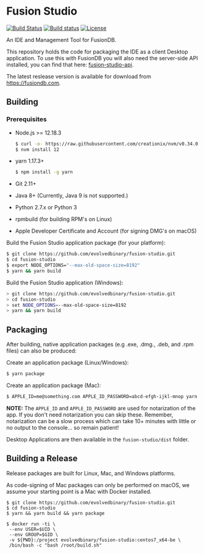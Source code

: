 # Fusion Studio
[![Build Status](https://travis-ci.com/evolvedbinary/fusion-studio.svg?branch=master)](https://travis-ci.com/evolvedbinary/fusion-studio)
[![Build status](https://ci.appveyor.com/api/projects/status/bqkb0mxxacbtmm6w/branch/master?svg=true)](https://ci.appveyor.com/project/AdamRetter/fusion-studio/branch/master)
[![License](https://img.shields.io/badge/license-GPL%203-blue.svg)](https://opensource.org/licenses/GPL-3.0)

An IDE and Management Tool for FusionDB.

This repository holds the code for packaging the IDE as a client Desktop application. To use this with FusionDB you will also need the server-side API installed, you can find that here: [fusion-studio-api](https://github.com/evolvedbinary/fusion-studio-api).

The latest reslease version is available for download from https://fusiondb.com.

## Building

### Prerequisites
* Node.js >= 12.18.3
    ```bash
    $ curl -o- https://raw.githubusercontent.com/creationix/nvm/v0.34.0/install.sh | bash
    $ nvm install 12
    ```

* yarn 1.17.3+
    ```bash
    $ npm install -g yarn
    ```

* Git 2.11+
* Java 8+ (Currently, Java 9 is not supported.)
* Python 2.7.x or Python 3
* rpmbuild (for building RPM's on Linux)
* Apple Developer Certificate and Account (for signing DMG's on macOS)

Build the Fusion Studio application package (for your platform):
```bash
$ git clone https://github.com/evolvedbinary/fusion-studio.git
$ cd fusion-studio
$ export NODE_OPTIONS="--max-old-space-size=8192"
$ yarn && yarn build
```

Build the Fusion Studio application (Windows):
```bash
> git clone https://github.com/evolvedbinary/fusion-studio.git
> cd fusion-studio
> set NODE_OPTIONS=--max-old-space-size=8192
> yarn && yarn build
```

## Packaging

After building, native application packages (e.g .exe, .dmg., .deb, and .rpm files) can also be produced:

Create an application package (Linux/Windows):
```bash
$ yarn package
```

Create an application package (Mac):
```bash
$ APPLE_ID=me@something.com APPLE_ID_PASSWORD=abcd-efgh-ijkl-mnop yarn package
```
**NOTE:** The `APPLE_ID` and `APPLE_ID_PASSWORD` are used for notarization of the app. If you don't need notarization you can skip these. Remember, notarization can be a slow process which can take 10+ minutes with little or no output to the console... so remain patient!

Desktop Applications are then available in the `fusion-studio/dist` folder.

## Building a Release

Release packages are built for Linux, Mac, and Windows platforms.

As code-signing of Mac packages can only be performed on macOS, we assume your starting point is a Mac with Docker installed.

```
$ git clone https://github.com/evolvedbinary/fusion-studio.git
$ cd fusion-studio
$ yarn && yarn build && yarn package

$ docker run -ti \
 --env USER=$UID \
 --env GROUP=$GID \
 -v ${PWD}:/project evolvedbinary/fusion-studio:centos7_x64-be \
 /bin/bash -c "bash /root/build.sh"
```
